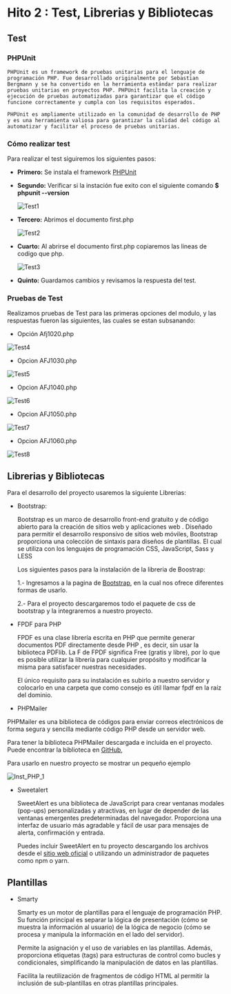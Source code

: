 # Hito 2 : Test, Librerias y Bibliotecas

## Test

### PHPUnit
  
    PHPUnit es un framework de pruebas unitarias para el lenguaje de programación PHP. Fue desarrollado originalmente por Sebastian Bergmann y se ha convertido en la herramienta estándar para realizar pruebas unitarias en proyectos PHP. PHPUnit facilita la creación y ejecución de pruebas automatizadas para garantizar que el código funcione correctamente y cumpla con los requisitos esperados.
    
    PHPUnit es ampliamente utilizado en la comunidad de desarrollo de PHP y es una herramienta valiosa para garantizar la calidad del código al automatizar y facilitar el proceso de pruebas unitarias.
    
### Cómo realizar test

Para realizar el test siguiremos los siguientes pasos:

  - **Primero:** Se instala el framework [PHPUnit](https://linux.how2shout.com/3-ways-to-install-phpunit-in-ubuntu-22-04-or-20-04-lts/)
  - **Segundo:** Verificar si la instación fue exito con el siguiente comando **$ phpunit --version**
  
     ![Test1](img/Test1.png)
     
  - **Tercero:** Abrimos el documento first.php
  
     ![Test2](img/Test2.png)

  - **Cuarto:** Al abrirse el documento first.php copiaremos las lineas de codigo que php.
  
     ![Test3](img/Test3.png)
     
  - **Quinto:** Guardamos cambios y revisamos la respuesta del test.

### Pruebas de Test

   Realizamos pruebas de Test para las primeras opciones del modulo, y las respuestas fueron las siguientes, las cuales se estan subsanando:

   - Opción Afj1020.php
     
   ![Test4](img/Test4.png)
   
   - Opcion AFJ1030.php
   
   ![Test5](img/Test5.png)

   - Opcion AFJ1040.php
   
   ![Test6](img/Test6.png)

   - Opcion AFJ1050.php
   
   ![Test7](img/Test7.png)

   - Opcion AFJ1060.php
   
   ![Test8](img/Test8.png)


## Librerias y Bibliotecas

Para el desarrollo del proyecto usaremos la siguiente Librerias:
  
 - Bootstrap:
  
   Bootstrap es un marco de desarrollo front-end gratuito y de código abierto para la creación de sitios web y aplicaciones web . Diseñado para permitir el desarrollo responsivo de sitios web móviles, Bootstrap proporciona una colección de sintaxis para diseños de plantillas. El cual se utiliza con los lenguajes de programación CSS, JavaScript, Sass y LESS
   
   Los siguientes pasos para la instalación de la libreria de Boostrap:
   
   1.- Ingresamos a la pagina de [Bootstrap](https://getbootstrap.com/docs/5.3/getting-started/download/), en la cual nos ofrece diferentes formas de usarlo. 
   
   2.- Para el proyecto descargaremos todo el paquete de css de bootstrap y la integraremos a nuestro proyecto.

 - FPDF para PHP
 
   FPDF es una clase librería escrita en PHP que permite generar documentos PDF directamente desde PHP , es decir, sin usar la biblioteca PDFlib. La F de FPDF significa Free (gratis y libre), por lo que es posible utilizar la librería para cualquier propósito y modificar la misma para satisfacer nuestras necesidades.
   
   El único requisito para su instalación es subirlo a nuestro servidor y colocarlo en una carpeta que como consejo es útil llamar fpdf en la raíz del dominio.
   
 - PHPMailer
 
 PHPMailer es una biblioteca de códigos para enviar correos electrónicos de forma segura y sencilla mediante código PHP desde un servidor web.
   
 Para tener la biblioteca PHPMailer descargada e incluida en el proyecto. Puede encontrar la biblioteca en [GitHub](https://github.com/PHPMailer/PHPMailer),
 
 Para usarlo en nuestro proyecto se mostrar un pequeño ejemplo 
   
   ![Inst_PHP_1](img/PHPMailer.png)

 - Sweetalert
 
   SweetAlert es una biblioteca de JavaScript para crear ventanas modales (pop-ups) personalizadas y atractivas, en lugar de depender de las ventanas emergentes predeterminadas del navegador. Proporciona una interfaz de usuario más agradable y fácil de usar para mensajes de alerta, confirmación y entrada.
   
   Puedes incluir SweetAlert en tu proyecto descargando los archivos desde el [sitio web oficial](https://sweetalert.js.org/) o utilizando un administrador de paquetes como npm o yarn.
   
   
## Plantillas

 - Smarty
 
   Smarty es un motor de plantillas para el lenguaje de programación PHP. Su función principal es separar la lógica de presentación (cómo se muestra la información al usuario) de la lógica de negocio (cómo se procesa y manipula la información en el lado del servidor).

   Permite la asignación y el uso de variables en las plantillas. Además, proporciona etiquetas (tags) para estructuras de control como bucles y condicionales, simplificando la manipulación de datos en las plantillas.
  
   Facilita la reutilización de fragmentos de código HTML al permitir la inclusión de sub-plantillas en otras plantillas principales.
   
   
  
  
  
  
  
  
 
 
